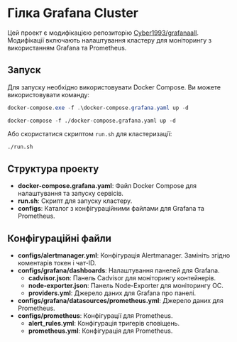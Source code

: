 # Гілка Grafana Cluster

Цей проект є модифікацією репозиторію [Cyber1993/grafanaall](https://github.com/Cyber1993/grafanaall.git). Модифікації включають налаштування кластеру для моніторингу з використанням Grafana та Prometheus.

## Запуск

Для запуску необхідно використовувати Docker Compose. Ви можете використовувати команду:

```powershell
docker-compose.exe -f .\docker-compose.grafana.yaml up -d
```
```shell
docker-compose -f ./docker-compose.grafana.yaml up -d
```

Або скористатися скриптом `run.sh` для кластеризації:

```sh
./run.sh
```

## Структура проекту

- **docker-compose.grafana.yaml**: Файл Docker Compose для налаштування та запуску сервісів.
- **run.sh**: Скрипт для запуску кластеру.
- **configs**: Каталог з конфігураційними файлами для Grafana та Prometheus.

## Конфігураційні файли

- **configs/alertmanager.yml**: Конфігурація Alertmanager. Замініть згідно коментарів токен і чат-ID.
- **configs/grafana/dashboards**: Налаштування панелей для Grafana.
  - **cadvisor.json**: Панель Cadvisor для моніторингу контейнерів.
  - **node-exporter.json**: Панель Node-Exporter для моніторингу ОС.
  - **providers.yml**: Джерело даних для Grafana про панелі.
- **configs/grafana/datasources/prometheus.yml**: Джерело даних для Prometheus.
- **configs/prometheus**: Конфігурації для Prometheus.
  - **alert_rules.yml**: Конфігурація тригерів сповіщень.
  - **prometheus.yml**: Конфігурація для Prometheus.
